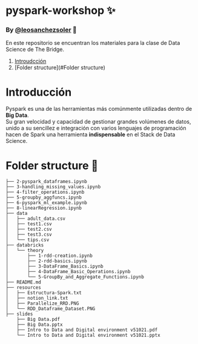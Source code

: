 # pyspark-workshop ✨
### By [@leosanchezsoler](https://github.com/leosanchezsoler) 🦁
En este repositorio se encuentran los materiales para la clase de Data Science de The Bridge.


1. [Introudcción](#Introudcción)
2. [Folder structure](#Folder structure)

# Introducción
Pyspark es una de las herramientas más comúnmente utilizadas dentro de **Big Data**. \
Su gran velocidad y capacidad de gestionar grandes volúmenes de datos, unido a su sencillez e integración con varios lenguajes de programación hacen de Spark una herramienta **indispensable** en el Stack de Data Science. 


# Folder structure 📁
``` ├── 1-pyspark_intro.ipynb
├── 2-pyspark_dataframes.ipynb
├── 3-handling_missing_values.ipynb
├── 4-filter_operations.ipynb
├── 5-groupby_aggfuncs.ipynb
├── 6-pyspark_ml_example.ipynb
├── 8-linearRegression.ipynb
├── data
│   ├── adult_data.csv
│   ├── test1.csv
│   ├── test2.csv
│   ├── test3.csv
│   └── tips.csv
├── databricks
│   └── theory
│       ├── 1-rdd-creation.ipynb
│       ├── 2-rdd-basics.ipynb
│       ├── 3-DataFrame_Basics.ipynb
│       ├── 4-DataFrame_Basic_Operations.ipynb
│       └── 5-GroupBy_and_Aggregate_Functions.ipynb
├── README.md
├── resources
│   ├── Estructura-Spark.txt
│   ├── notion_link.txt
│   ├── Parallelize_RRD.PNG
│   └── RDD_Dataframe_Dataset.PNG
├── slides
    ├── Big Data.pdf
    ├── Big Data.pptx
    ├── Intro to Data and Digital environment v51021.pdf
    └── Intro to Data and Digital environment v51021.pptx



